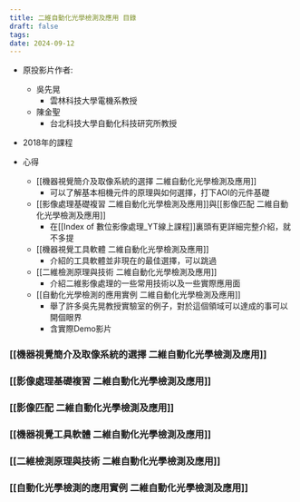 ```yaml
---
title: 二維自動化光學檢測及應用 目錄
draft: false
tags: 
date: 2024-09-12
---
```

- 原投影片作者:  
	- 吳先晃
		- 雲林科技大學電機系教授
	- 陳金聖
		- 台北科技大學自動化科技研究所教授
- 2018年的課程

- 心得
	- [[機器視覺簡介及取像系統的選擇 二維自動化光學檢測及應用]]
		- 可以了解基本相機元件的原理與如何選擇，打下AOI的元件基礎
	- [[影像處理基礎複習 二維自動化光學檢測及應用]]與[[影像匹配 二維自動化光學檢測及應用]]
		- 在[[Index of 數位影像處理_YT線上課程]]裏頭有更詳細完整介紹，就不多提
	- [[機器視覺工具軟體 二維自動化光學檢測及應用]]
		- 介紹的工具軟體並非現在的最佳選擇，可以跳過
	- [[二維檢測原理與技術 二維自動化光學檢測及應用]]
		- 介紹二維影像處理的一些常用技術以及一些實際應用面
	- [[自動化光學檢測的應用實例 二維自動化光學檢測及應用]]
		- 舉了許多吳先晃教授實驗室的例子，對於這個領域可以達成的事可以開個眼界
		- 含實際Demo影片


### [[機器視覺簡介及取像系統的選擇 二維自動化光學檢測及應用]]

### [[影像處理基礎複習 二維自動化光學檢測及應用]]

### [[影像匹配 二維自動化光學檢測及應用]]

### [[機器視覺工具軟體 二維自動化光學檢測及應用]]

### [[二維檢測原理與技術 二維自動化光學檢測及應用]]

### [[自動化光學檢測的應用實例 二維自動化光學檢測及應用]]
